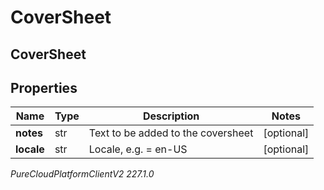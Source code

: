 # CoverSheet

## CoverSheet

## Properties

|Name | Type | Description | Notes|
|------------ | ------------- | ------------- | -------------|
| **notes** | str | Text to be added to the coversheet | [optional] |
| **locale** | str | Locale, e.g. &#x3D; en-US | [optional] |



_PureCloudPlatformClientV2 227.1.0_
